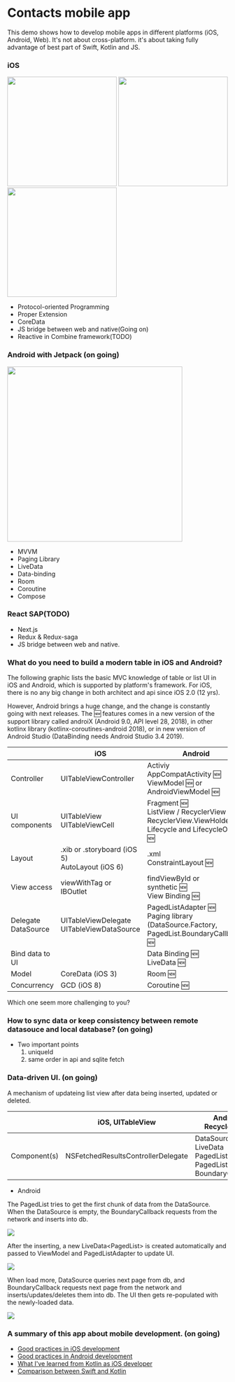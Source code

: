 # Contacts mobile app

This demo shows how to develop mobile apps in different platforms (iOS, Android, Web). It's not about cross-platform. it's about taking fully advantage of best part of Swift, Kotlin and JS.

### iOS

<p float="left">
 <img src="/Design/ios/home.png" width="250">
 <img src="/Design/ios/search.png" width="250">
 <img src="/Design/ios/detail.png" width="250">
</p>

- Protocol-oriented Programming
- Proper Extension
- CoreData
- JS bridge between web and native(Going on)
- Reactive in Combine framework(TODO)

### Android with Jetpack (on going)

<img src="/Design/android/final-architecture.png" width="400">

- MVVM
- Paging Library
- LiveData 
- Data-binding
- Room
- Coroutine
- Compose

### React SAP(TODO)

- Next.js
- Redux & Redux-saga
- JS bridge between web and native.

### What do you need to build a modern table in iOS and Android?
The following graphic lists the basic MVC knowledge of table or list UI in iOS and Android, which is supported by platform's framework. For iOS, there is no any big change in both architect and api since iOS 2.0 (12 yrs). 

However, Android brings a huge change, and the change is constantly going with next releases. The 🆕 features comes in a new version of the support library called androiX (Android 9.0, API level 28, 2018), in other kotlinx library (kotlinx-coroutines-android 2018), or in new version of Android Studio (DataBinding needs Android Studio 3.4 2019).

| | iOS | Android |
---- | ---- | ---- |
Controller | UITableViewController | Activiy<br> AppCompatActivity  🆕<br> ViewModel 🆕 or<br>AndroidViewModel 🆕
UI components | UITableView<br>UITableViewCell | Fragment 🆕<br>ListView / RecyclerView 🆕<br>RecyclerView.ViewHolder 🆕<br>Lifecycle and LifecycleOwner 🆕
Layout | .xib or .storyboard (iOS 5)<br>AutoLayout (iOS 6) | .xml<br>ConstraintLayout 🆕
View access | viewWithTag or<br>IBOutlet | findViewById or<br>synthetic 🆕<br>View Binding 🆕
Delegate<br>DataSource | UITableViewDelegate<br>UITableViewDataSource | PagedListAdapter 🆕<br>Paging library (DataSource.Factory,<br>PagedList.BoundaryCallback) 🆕
Bind data to UI | | Data Binding 🆕<br>LiveData 🆕
Model | CoreData (iOS 3) | Room 🆕
Concurrency | GCD (iOS 8) | Coroutine 🆕

Which one seem more challenging to you?

### How to sync data or keep consistency between remote datasouce and local database? (on going)

* Two important points
	1. uniqueId
	2. same order in api and sqlite fetch

### Data-driven UI. (on going)
A mechanism of updateing list view after data being inserted, updated or deleted.

| | iOS, UITableView | Android, RecyclerView |
| ---- | ---- | ---- |
Component(s) | NSFetchedResultsControllerDelegate | DataSource.Factory<br>LiveData<br>PagedListAdapter<br>PagedList<br>BoundaryCallback

* Android

The PagedList tries to get the first chunk of data from the DataSource. When the DataSource is empty, the BoundaryCallback requests from the network and inserts into db.

 <img src="/Design/android/paging_1.gif">
 
After the inserting, a new LiveData\<PagedList> is created automatically and passed to ViewModel and PagedListAdapter to update UI.
 
 <img src="/Design/android/paging_2.gif">
 
When load more, DataSource queries next page from db, and BoundaryCallback requests next page from the network and inserts/updates/deletes them into db. The UI then gets re-populated with the newly-loaded data.

 <img src="/Design/android/paging_3.gif">

### A summary of this app about mobile development. (on going)

- [Good practices in iOS development](/swift.md)
- [Good practices in Android development](/kotlin.md)
- [What I've learned from Kotlin as iOS developer](/kotlin_for_ios.md)
- [Comparison between Swift and Kotlin](/swift_vs_kotlin.md)
